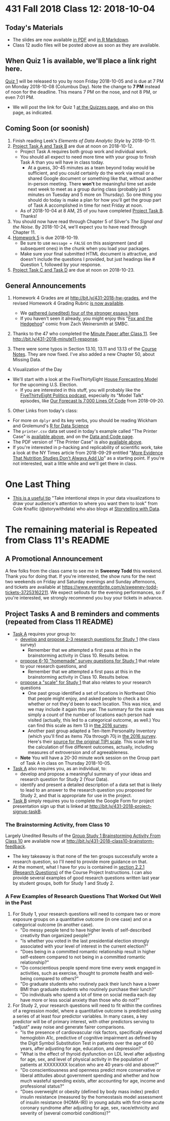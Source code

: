# 431 Fall 2018 Class 12: 2018-10-04

## Today's Materials

- The slides are now available [in PDF](https://github.com/THOMASELOVE/431-2018/blob/master/slides/class12/431_class-12-slides_2018.pdf) and [in R Markdown](https://raw.githubusercontent.com/THOMASELOVE/431-2018/master/slides/class12/431_class-12-slides_2018.Rmd).
- Class 12 audio files will be posted above as soon as they are available.

## When Quiz 1 is available, we'll place a link right here.

[Quiz 1](https://github.com/THOMASELOVE/431-2018/tree/master/quizzes) will be released to you by noon Friday 2018-10-05 and is due at 7 PM on Monday 2018-10-08 (Columbus Day). Note the change to **7 PM** instead of noon for the deadline. This means 7 PM on the nose, and not 8 PM, or even 7:01 PM. 

- We will post the link for Quiz 1 [at the Quizzes page](https://github.com/THOMASELOVE/431-2018/tree/master/quizzes), and also on this page, as indicated.

## Coming Soon (or soonish)

1. Finish reading Leek's *Elements of Data Analytic Style* by 2018-10-11.
2. [Project Task A and Task B](https://thomaselove.github.io/431-2018-project/) are due at noon on 2018-10-12.
    - Project Task A requires both group work and individual work. 
    - You should all expect to need more time with your group to finish Task A than you will have in class today.
        - At a guess, 30-45 minutes as a team beyond today would be sufficient, and you could certainly do the work via email or a shared Google document or something like that, without another in-person meeting. There **won't** be meaningful time set aside next week to meet as a group during class (probably just 5 minutes on Tuesday and 5 more on Thursday). So one thing you should do today is make a plan for how you'll get the group part of Task A accomplished in time for next Friday at noon.
    - As of 2018-10-04 at 8 AM, 25 of you have completed [Project Task B](http://bit.ly/431-2018-project-signup-taskB). Thanks!
3. You should now have read through Chapter 5 of Silver's *The Signal and the Noise*. By 2018-10-24, we'll expect you to have read through Chapter 11.
4. [Homework 5](https://github.com/THOMASELOVE/431-2018/tree/master/homework/Homework5) is due 2018-10-19. 
    - Be sure to use `message = FALSE` on this assignment (and all subsequent ones) in the chunk when you load your packages.
    - Make sure your final submitted HTML document is attractive, and doesn't include the questions I provided, but just headings like # Question 1, followed by your response.
5. [Project Task C and Task D](https://thomaselove.github.io/431-2018-project/) are due at noon on 2018-10-23.

## General Announcements

1. Homework 4 Grades are at http://bit.ly/431-2018-hw-grades, and the revised Homework 4 Grading Rubric [is now available](https://github.com/THOMASELOVE/431-2018/tree/master/homework/Homework4).
    - We [gathered (unedited) four of the stronger essays here](http://bit.ly/431-2018-hw4-essay-excerpts).
    - If you haven't seen it already, you might enjoy this "[Fox and the Hedgehog](https://www.smbc-comics.com/comic/the-fox-and-the-hedgehog)" comic from Zach Weinersmith at SMBC.

2. Thanks to the 47 who completed the [Minute Paper after Class 11](http://bit.ly/431-2018-minute11). See http://bit.ly/431-2018-minute11-response.

3. There were some typos in Section 13.10, 13.11 and 13.13 of the [Course Notes](https://thomaselove.github.io/2018-431-book/WCGS-Study.html#including-arcus-status-in-the-model). They are now fixed. I've also added a new Chapter 50, about Missing Data.

4. Visualization of the Day

- We'll start with a look at the FiveThirtyEight [House Forecasting Model](https://projects.fivethirtyeight.com/2018-midterm-election-forecast/house/) for the upcoming U.S. Election.
    - If you are interested in this stuff, you will probably like the [FiveThirtyEight Politics podcast](https://fivethirtyeight.com/tag/politics-podcast/), especially its "Model Talk" episodes, like [Our Forecast Is 7,000 Lines Of Code](https://fivethirtyeight.com/features/politics-podcast-our-forecast-is-7000-lines-of-code/) from 2018-09-20.

5. Other Links from today's class:

- For more on `dplyr` and its key verbs, you should be reading Wickham and Grolemund's [R for Data Science](http://r4ds.had.co.nz/)
- The `printer.csv` data set used in today's example called "The Printer Case" is [available above](https://github.com/THOMASELOVE/431-2018/blob/master/slides/class12/printer.csv), and on the [Data and Code page](https://github.com/THOMASELOVE/431-2018-data).
- The PDF version of "The Printer Case" is also [available above](https://github.com/THOMASELOVE/431-2018/blob/master/slides/class12/431_2018_class-12-ThePrinterCase.pdf).
- If you're interested in p-hacking and replicability of scientific work, take a look at the NY Times article from 2018-09-29 entitled "[More Evidence That Nutrition Studies Don’t Always Add Up](https://www.nytimes.com/2018/09/29/sunday-review/cornell-food-scientist-wansink-misconduct.html)" as a starting point. If you're not interested, wait a little while and we'll get there in class.

# One Last Thing

- [This is a useful tip](https://twitter.com/storywithdata/status/1044261860432904198) "Take intentional steps in your data visualizations to draw your audience's attention to where you want them to look" from Cole Knaflic (@storywithdata) who also blogs at [Storytelling with Data](http://www.storytellingwithdata.com/).

# The remaining material is Repeated from Class 11's README

## A Promotional Announcement 
    
A few folks from the class came to see me in **Sweeney Todd** this weekend. Thank you for doing that. If you're interested, the show runs for the next two weekends on Friday and Saturday evenings and Sunday afternoons, and tickets are available at https://www.eventbrite.com/e/sweeney-todd-tickets-37253162211. We expect sellouts for the evening performances, so if you're interested, we strongly recommend you buy your tickets in advance.

## Project Tasks A and B reminders and comments (repeated from Class 11 README)

- [Task A](https://thomaselove.github.io/431-2018-project/taskA.html) requires your group to:
    - [develop and propose 2-3 research questions for Study 1](https://thomaselove.github.io/431-2018-project/taskA.html#research-questions) (the class survey)
        - Remember that we attempted a first pass at this in the brainstorming activity in Class 10. Results below.
    - [propose 6-10 "homemade" survey questions for Study 1](https://thomaselove.github.io/431-2018-project/taskA.html#specifying-survey-questions) that relate to your research questions, and
        - Remember that we attempted a first pass at this in the brainstorming activity in Class 10. Results below.
    - [propose a "scale" for Study 1](https://thomaselove.github.io/431-2018-project/taskA.html#specifying-a-scale) that also relates to your research questions
        - One past group identified a set of locations in Northeast Ohio that people might enjoy, and asked people to check a box whether or not they'd been to each location. This was nice, and we may include it again this year. The summary for the scale was simply a count of the number of locations each person had visited (actually, this led to a categorical outcome, as well.) You can find this scale as item 13 in [the 2016 survey](https://github.com/THOMASELOVE/431-2018-project/blob/master/oldsurveys/2016_431_class_survey.pdf).
        - Another past group adapted a Ten-Item Personality Inventory (which you'll find as items 70a through 70j in [the 2016 survey](https://github.com/THOMASELOVE/431-2018-project/blob/master/oldsurveys/2016_431_class_survey.pdf). Here's their [source for the original TIPI scale](https://gosling.psy.utexas.edu/scales-weve-developed/ten-item-personality-measure-tipi/). This scale led to the calculation of five different outcomes, actually, including measures of extroversion and of agreeableness.
    - **Note** You will have a 20-30 minute work session on the Group part of Task A in class on Thursday 2018-10-05.
- [Task A](https://thomaselove.github.io/431-2018-project/taskA.html) also requires you, as an individual, to:
    - develop and propose a meaningful summary of your ideas and research question for Study 2 (Your Data).
    - identify and present a detailed description of a data set that is likely to lead to an answer to the research question you proposed for Study 2, and that is appropriate for use in the project.
- [Task B](https://thomaselove.github.io/431-2018-project/taskB.html) simply requires you to complete the Google Form for project presentation sign up that is linked at http://bit.ly/431-2018-project-signup-taskB. 
    
### The Brainstorming Activity, from Class 10

Largely Unedited Results of the [Group Study 1 Brainstorming Activity From Class 10](http://bit.ly/431-2018-class10-brainstorm-feedback) are available now at http://bit.ly/431-2018-class10-brainstorm-feedback.

- The key takeaway is that none of the ten groups successfully wrote a research question, so I'll need to provide more guidance on that. 
- At the moment, what I have for you is contained in [section 2.2.1 (Research Questions)](https://thomaselove.github.io/431-2018-project/taskA.html#research-questions) of the Course Project Instructions. I can also provide several examples of good research questions written last year by student groups, both for Study 1 and Study 2.
    
### A Few Examples of Research Questions That Worked Out Well in the Past

1. For Study 1, your research questions will need to compare two or more exposure groups on a quantitative outcome (in one case) and on a categorical outcome (in another case). 
    - "Do messy people tend to have higher levels of self-described creativity than organized people?"
    - "Is whether you voted in the last presidential election strongly associated with your level of interest in the current election?"
    - "Does being in a committed romantic relationship result in higher self-esteem compared to not being in a committed romantic relationship?"
    - "Do conscientious people spend more time every week engaged in activities, such as exercise, thought to promote health and well-being compared to others?"
    - "Do graduate students who routinely pack their lunch have a lower BMI than graduate students who routinely purchase their lunch?"
    - "Do individuals who spend a lot of time on social media each day have more or less social anxiety than those who do not?" 
2. For Study 2, your research questions will need to fit within the confines of a regression model, where a quantitative outcome is predicted using a series of at least four predictor variables. In many cases, a key predictor will be of primary interest, with other predictors serving to "adjust" away noise and generate fairer comparisons.
    - "Is the presence of cardiovascular risk factors, specifically elevated hemoglobin A1c, predictive of cognitive impairment as defined by the Digit Symbol Substitution Test in patients over the age of 60 years, after adjusting for age, education, and depression?"
    - "What is the effect of thyroid dysfunction on LDL level after adjusting for age, sex, and level of physical activity in the population of patients at XXXXXXXX location who are 40 years-old and above?"
    - "Do conscientiousness and openness predict more conservative or liberal attitudes about government spending and whether and how much wasteful spending exists, after accounting for age, income and professional status?"
    - "Does overweight or obesity (defined by body mass index) predict insulin resistance (measured by the homeostasis model assessment of insulin resistance (HOMA-IR)) in young adults with first-time acute coronary syndrome after adjusting for age, sex, race/ethnicity and severity of (several comorbid conditions)?"

